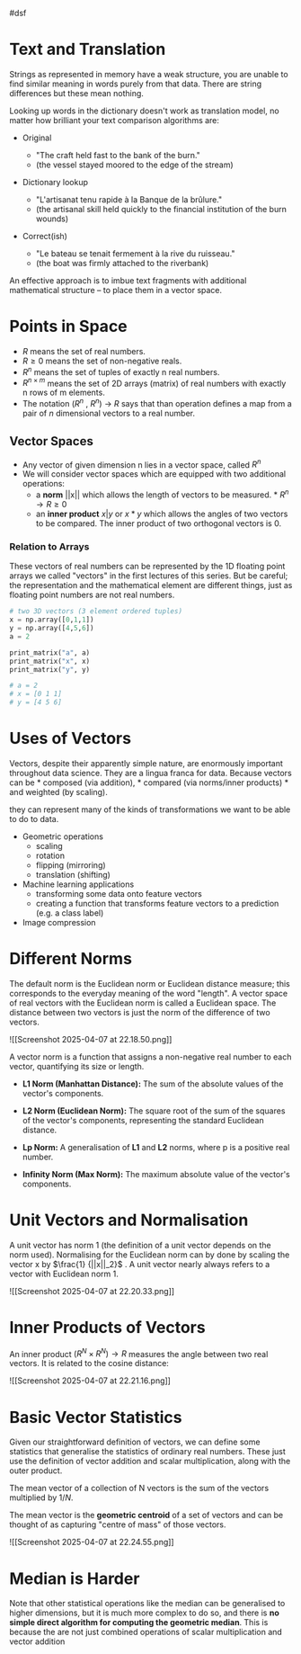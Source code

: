 #dsf 
# Text and Translation

Strings as represented in memory have a weak structure, you are unable to find similar meaning in words purely from that data. There are string differences but these mean nothing.

Looking up words in the dictionary doesn't work as translation model, no matter how brilliant your text comparison algorithms are:

- Original 
	- "The craft held fast to the bank of the burn."
	- (the vessel stayed moored to the edge of the stream) 

- Dictionary lookup
	- "L'artisanat tenu rapide à la Banque de la brûlure."
	- (the artisanal skill held quickly to the financial institution of the burn wounds) 

- Correct(ish)
	- "Le bateau se tenait fermement à la rive du ruisseau."
	- (the boat was firmly attached to the riverbank)

An effective approach is to imbue text fragments with additional mathematical structure – to place them in a vector space.

# Points in Space

- $R$ means the set of real numbers.
- $R≥0$ means the set of non-negative reals. 
- $R^n$ means the set of tuples of exactly n real numbers. 
- $R^{n×m}$ means the set of 2D arrays (matrix) of real numbers with exactly n rows of m elements. 
- The notation ($R^n$ , $R^n$) → $R$ says that than operation defines a map from a pair of $n$ dimensional vectors to a real number.

## Vector Spaces

- Any vector of given dimension n lies in a vector space, called $R^n$
- We will consider vector spaces which are equipped with two additional operations:
	* a **norm** ||x|| which allows the length of vectors to be measured. * $R^n → R≥0$
	* an **inner product** $x|y$ or $x * y$ which allows the angles of two vectors to be compared. The inner product of two orthogonal vectors is 0.


### Relation to Arrays

These vectors of real numbers can be represented by the 1D floating point arrays we called "vectors" in the first lectures of this series. But be careful; the representation and the mathematical element are different things, just as floating point numbers are not real numbers.

```python
# two 3D vectors (3 element ordered tuples)
x = np.array([0,1,1])
y = np.array([4,5,6])
a = 2

print_matrix("a", a)
print_matrix("x", x)
print_matrix("y", y)

# a = 2
# x = [0 1 1]
# y = [4 5 6]
```

# Uses of Vectors

Vectors, despite their apparently simple nature, are enormously important throughout data science. They are a lingua franca for data. Because vectors can be * composed (via addition), * compared (via norms/inner products) * and weighted (by scaling).

they can represent many of the kinds of transformations we want to be able to do to data.

- Geometric operations
	- scaling 
	- rotation 
	- flipping (mirroring) 
	- translation (shifting)
- Machine learning applications
	- transforming some data onto feature vectors 
	- creating a function that transforms feature vectors to a prediction (e.g. a class label)
- Image compression

# Different Norms

The default norm is the Euclidean norm or Euclidean distance measure; this corresponds to the everyday meaning of the word "length". A vector space of real vectors with the Euclidean norm is called a Euclidean space. The distance between two vectors is just the norm of the difference of two vectors.

![[Screenshot 2025-04-07 at 22.18.50.png]]

A vector norm is a function that assigns a non-negative real number to each vector, quantifying its size or length.

- **L1 Norm (Manhattan Distance):** The sum of the absolute values of the vector's components. 

- **L2 Norm (Euclidean Norm):** The square root of the sum of the squares of the vector's components, representing the standard Euclidean distance. 

- **Lp Norm:** A generalisation of **L1** and **L2** norms, where p is a positive real number. 

- **Infinity Norm (Max Norm):** The maximum absolute value of the vector's components. 

# Unit Vectors and Normalisation

A unit vector has norm 1 (the definition of a unit vector depends on the norm used). Normalising for the Euclidean norm can by done by scaling the vector x by $\frac{1} {||x||_2}$ . A unit vector nearly always refers to a vector with Euclidean norm 1.

![[Screenshot 2025-04-07 at 22.20.33.png]]

# Inner Products of Vectors

An inner product $(R^N × R^N ) → R$ measures the angle between two real vectors. It is related to the cosine distance:

![[Screenshot 2025-04-07 at 22.21.16.png]]

# Basic Vector Statistics

Given our straightforward definition of vectors, we can define some statistics that generalise the statistics of ordinary real numbers. These just use the definition of vector addition and scalar multiplication, along with the outer product.

The mean vector of a collection of N vectors is the sum of the vectors multiplied by $1/N$.

The mean vector is the **geometric centroid** of a set of vectors and can be thought of as capturing "centre of mass" of those vectors.

![[Screenshot 2025-04-07 at 22.24.55.png]]

# Median is Harder

Note that other statistical operations like the median can be generalised to higher dimensions, but it is much more complex to do so, and there is **no simple direct algorithm for computing the geometric median**. This is because the are not just combined operations of scalar multiplication and vector addition

